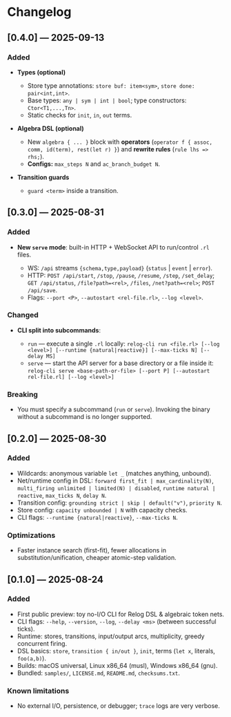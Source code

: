 # Changelog

## [0.4.0] — 2025-09-13

### Added

* **Types (optional)**

  * Store type annotations: `store buf: item<sym>`, `store done: pair<int,int>`.
  * Base types: `any | sym | int | bool`; type constructors: `Ctor<T1,...,Tn>`.
  * Static checks for `init`, `in`, `out` terms.

* **Algebra DSL (optional)**

  * New `algebra { ... }` block with **operators** (`operator f { assoc, comm, id(term), rest(let r) }`) and **rewrite rules** (`rule lhs => rhs;`).
  * **Configs:** `max_steps N` and `ac_branch_budget N`.

* **Transition guards**

  * `guard <term>` inside a transition. 

## [0.3.0] — 2025-08-31

### Added

- **New `serve` mode**: built-in HTTP + WebSocket API to run/control `.rl` files.

  - WS: `/api` streams `{schema,type,payload}` (`status` | `event` | `error`).
  - HTTP: `POST /api/start`, `/stop`, `/pause`, `/resume`, `/step`, `/set_delay`; `GET /api/status`, `/file?path=<rel>`, `/files`, `/net?path=<rel>`; `POST /api/save`.
  - Flags: `--port <P>`, `--autostart <rel-file.rl>`, `--log <level>`.

### Changed

- **CLI split into subcommands**:

  - `run` — execute a single `.rl` locally:
    `relog-cli run <file.rl> [--log <level>] [--runtime {natural|reactive}] [--max-ticks N] [--delay MS]`
  - `serve` — start the API server for a base directory or a file inside it:
    `relog-cli serve <base-path-or-file> [--port P] [--autostart rel-file.rl] [--log <level>]`

### Breaking

- You must specify a subcommand (`run` or `serve`). Invoking the binary without a subcommand is no longer supported.

## [0.2.0] — 2025-08-30

### Added

- Wildcards: anonymous variable `let _` (matches anything, unbound).
- Net/runtime config in DSL: `forward first_fit | max_cardinality(N)`, `multi_firing unlimited | limited(N) | disabled`, `runtime natural | reactive`, `max_ticks N`, `delay N`.
- Transition config: `grounding strict | skip | default("v")`, `priority N`.
- Store config: `capacity unbounded | N` with capacity checks.
- CLI flags: `--runtime {natural|reactive}`, `--max-ticks N`.

### Optimizations

- Faster instance search (first-fit), fewer allocations in substitution/unification, cheaper atomic-step validation.

## [0.1.0] — 2025-08-24

### Added

- First public preview: toy no-I/O CLI for Relog DSL & algebraic token nets.
- CLI flags: `--help`, `--version`, `--log`, `--delay <ms>` (between successful ticks).
- Runtime: stores, transitions, input/output arcs, multiplicity, greedy concurrent firing.
- DSL basics: `store`, `transition { in/out }`, `init`, terms (`let x`, literals, `foo(a,b)`).
- Builds: macOS universal, Linux x86_64 (musl), Windows x86_64 (gnu).
- Bundled: `samples/`, `LICENSE.md`, `README.md`, `checksums.txt`.

### Known limitations

- No external I/O, persistence, or debugger; `trace` logs are very verbose.
